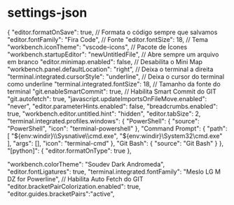 # settings-json
{
  "editor.formatOnSave": true, // Formata o código sempre que salvamos
  "editor.fontFamily": "Fira Code", // Fonte
  "editor.fontSize": 18, // Tema
  "workbench.iconTheme": "vscode-icons", // Pacote de Ícones
  "workbench.startupEditor": "newUntitledFile", // Abre sempre um arquivo em branco
  "editor.minimap.enabled": false, // Desabilita o Mini Map
  "workbench.panel.defaultLocation": "right", // Deixa o terminal a direita
  "terminal.integrated.cursorStyle": "underline", // Deixa o cursor do terminal como underline
  "terminal.integrated.fontSize": 18, // Tamanho da fonte do terminal
  "git.enableSmartCommit": true, // Habilita Smart Commit do GIT
  "git.autofetch": true,
  "javascript.updateImportsOnFileMove.enabled": "never",
  "editor.parameterHints.enabled": false,
  "breadcrumbs.enabled": true,
  "workbench.editor.untitled.hint": "hidden",
  "editor.tabSize": 2,
  "terminal.integrated.profiles.windows": {
    "PowerShell": {
      "source": "PowerShell",
      "icon": "terminal-powershell"
    },
    "Command Prompt": {
      "path": [
        "${env:windir}\\Sysnative\\cmd.exe",
        "${env:windir}\\System32\\cmd.exe"
      ],
      "args": [],
      "icon": "terminal-cmd"
    },
    "Git Bash": {
      "source": "Git Bash"
    }
  },
  "[python]": {
    "editor.formatOnType": true
  },
  
  "workbench.colorTheme": "Soudev Dark Andromeda",
  "editor.fontLigatures": true,
  "terminal.integrated.fontFamily": "Meslo LG M DZ for Powerline", // Habilita Auto Fetch do GIT
  "editor.bracketPairColorization.enabled": true,
  "editor.guides.bracketPairs":"active",
 
